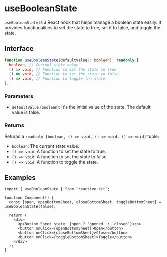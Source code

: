 # useBooleanState

`useBooleanState` is a React hook that helps manage a boolean state easily. It provides functionalities to set the state to true, set it to false, and toggle the state.

## Interface

```ts
function useBooleanState(defaultValue?: boolean): readonly [
  boolean, // Current state value
  () => void, // Function to set the state to true
  () => void, // Function to set the state to false
  () => void, // Function to toggle the state
];
```

### Parameters

- `defaultValue` (`boolean`): It's the initial value of the state. The default value is false.

### Returns

Returns a `readonly [boolean, () => void, () => void, () => void]` tuple:

- `boolean`: The current state value.
- `() => void`: A function to set the state to true.
- `() => void`: A function to set the state to false.
- `() => void`: A function to toggle the state.

## Examples

```tsx
import { useBooleanState } from 'reactive-kit';

function Component() {
  const [open, openBottomSheet, closeBottomSheet, toggleBottomSheet] = useBooleanState(false);

  return (
    <div>
      <p>Bottom Sheet state: {open ? 'opened' : 'closed'}</p>
      <button onClick={openBottomSheet}>Open</button>
      <button onClick={closeBottomSheet}>Close</button>
      <button onClick={toggleBottomSheet}>Toggle</button>
    </div>
  );
}
```

